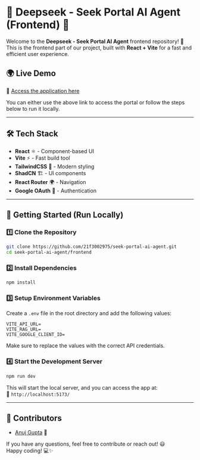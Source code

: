 # 🌟 Deepseek - Seek Portal AI Agent (Frontend) 🌟

Welcome to the **Deepseek - Seek Portal AI Agent** frontend repository! 🚀  
This is the frontend part of our project, built with **React + Vite** for a fast and efficient user experience.

## 🌍 Live Demo  
🔗 [Access the application here](https://deepseek-fe.vercel.app/)  

You can either use the above link to access the portal or follow the steps below to run it locally.

---

## 🛠️ Tech Stack  
- **React** ⚛️ - Component-based UI  
- **Vite** ⚡ - Fast build tool  
- **TailwindCSS** 🎨 - Modern styling  
- **ShadCN** 🏗️ - UI components  
- **React Router** 🌍 - Navigation  
- **Google OAuth** 🔑 - Authentication  

---

## 🚀 Getting Started (Run Locally)  

### 1️⃣ Clone the Repository  
```sh
git clone https://github.com/21f3002975/seek-portal-ai-agent.git
cd seek-portal-ai-agent/frontend
```

### 2️⃣ Install Dependencies  
```sh
npm install
```

### 3️⃣ Setup Environment Variables  
Create a `.env` file in the root directory and add the following values:  
```env
VITE_API_URL=
VITE_RAG_URL=
VITE_GOOGLE_CLIENT_ID=
```
Make sure to replace the values with the correct API credentials.

### 4️⃣ Start the Development Server  
```sh
npm run dev
```
This will start the local server, and you can access the app at:  
📌 `http://localhost:5173/`

---

## 👥 Contributors  
- [Anuj Gupta](https://github.com/anujgupta95) 🚀  

If you have any questions, feel free to contribute or reach out! 😃  
Happy coding! 💻✨  
```
